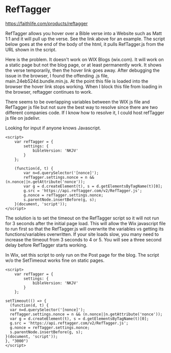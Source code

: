 # RefTagger
https://faithlife.com/products/reftagger

RefTagger allows you hover over a Bible verse into a Website such as Matt 1:1 and it will pull up the verse.  See the link above for an example. The script below goes at the end of the body of the html, it pulls RefTagger.js from the URL shown in the script.  

Here is the problem.  It doesn't work on WIX Blogs (wix.com).  It will work on a static page but not the blog page, or at least permanently work.  It shows the verse temporarily, then the hover link goes away.  After debugging the issue in the browser, I found the offending .js file, main.24eb524d.bundle.min.js.  At the point this file is loaded into the browser the hover link stops working.  When I block this file from loading in the browser, reftagger continues to work.

There seems to be overlapping variables between the WIX js file and RefTagger js file but not sure the best way to resolve since there are two different companies code.  If I know how to resolve it, I could host refTagger js file on jsdelivr.

Looking for input if anyone knows Javascript. 


```
<script>
	var refTagger = {
		settings: {
			bibleVersion: 'NKJV'
		}
	}; 

	(function(d, t) {
		var n=d.querySelector('[nonce]');
		refTagger.settings.nonce = n && (n.nonce||n.getAttribute('nonce'));
		var g = d.createElement(t), s = d.getElementsByTagName(t)[0];
		g.src = 'https://api.reftagger.com/v2/RefTagger.js';
		g.nonce = refTagger.settings.nonce;
		s.parentNode.insertBefore(g, s);
	}(document, 'script'));
</script>
```

The solution is to set the timeout on the RefTagger script so it will not run for 3 seconds after the initial page load.  This will allow the Wix javascript file to run first so that the RefTagger.js will overwrite the variables vs getting its functions/variables overwritten.  If your site loads slow, you many need to increase the timeout from 3 seconds to 4 or 5.  You will see a three second delay before RefTagger starts working.

In Wix, set this script to only run on the Post page for the blog.  The script w/o the SetTimeout works fine on static pages.

```
<script>
	var refTagger = {
		settings: {
			bibleVersion: 'NKJV'
		}
	}; 

setTimeout(() => {
  (function(d, t) {
  var n=d.querySelector('[nonce]');
  refTagger.settings.nonce = n && (n.nonce||n.getAttribute('nonce'));
  var g = d.createElement(t), s = d.getElementsByTagName(t)[0];
  g.src = 'https://api.reftagger.com/v2/RefTagger.js';
  g.nonce = refTagger.settings.nonce;
  s.parentNode.insertBefore(g, s);
}(document, 'script'));
}, "3000")
</script>
```
